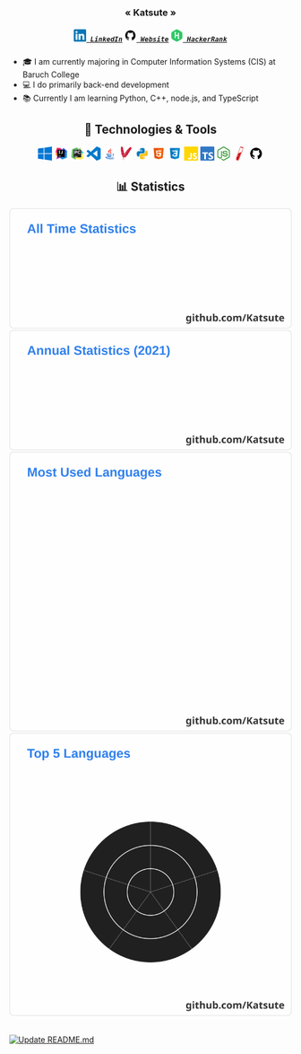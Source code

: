 
<h3 align="center">« Katsute »</h2>

<h5 align="center">
    <code><a href="https://www.linkedin.com/in/keith-chiu" title="LinkedIn Profile"><img width="22" src="https://github.com/Katsute/Katsute/blob/main/icons/linkedin.svg"> LinkedIn</a></code>
    <code><a href="https://katsute.kttdevelopment.com/" title="Website"><img width="22" src="https://github.com/Katsute/Katsute/blob/main/icons/github.svg"> Website</a></code>
    <code><a href="https://www.hackerrank.com/Katsute" title="HackerRank"><img width="22" src="https://github.com/Katsute/Katsute/blob/main/icons/hackerrank.svg"> HackerRank</a></code>
</h5>

- 🎓 I am currently majoring in Computer Information Systems (CIS) at Baruch College
- 💻 I do primarily back-end development
- 📚 Currently I am learning Python, C++, node.js, and TypeScript

<h2 align="center">🔧 Technologies & Tools</h2>

<p align="center">
    <code><img title="Windows" height="25" src="https://github.com/Katsute/Katsute/blob/main/icons/windows.svg"></code>
    <code><img title="IntelliJ IDEA" height="25" src="https://github.com/Katsute/Katsute/blob/main/icons/intellijidea.svg"></code>
    <code><img title="PyCharm" height="25" src="https://github.com/Katsute/Katsute/blob/main/icons/pycharm.svg"></code>
    <code><img title="Visual Studio Code" height="25" src="https://github.com/Katsute/Katsute/blob/main/icons/visualstudiocode.svg"></code>
    <code><img title="Java" height="25" src="https://github.com/Katsute/Katsute/blob/main/icons/java.svg"></code>
    <code><img title="Maven" height="25" src="https://github.com/Katsute/Katsute/blob/main/icons/apachemaven.svg"></code>
    <code><img title="Python" height="25" src="https://github.com/Katsute/Katsute/blob/main/icons/python.svg"></code>
    <code><img title="HTML" height="25" src="https://github.com/Katsute/Katsute/blob/main/icons/html5.svg"></code>
    <code><img title="CSS" height="25" src="https://github.com/Katsute/Katsute/blob/main/icons/css3.svg"></code>
    <code><img title="JavaScript" height="25" src="https://github.com/Katsute/Katsute/blob/main/icons/javascript.svg"></code>
    <code><img title="TypeScript" height="25" src="https://github.com/Katsute/Katsute/blob/main/icons/typescript.svg"></code>
    <code><img title="Node.js" height="25" src="https://github.com/Katsute/Katsute/blob/main/icons/nodejs.svg"></code>
    <code><img title="Jekyll" height="25" src="https://github.com/Katsute/Katsute/blob/main/icons/jekyll.svg"></code>
    <code><img title="GitHub" height="25" src="https://github.com/Katsute/Katsute/blob/main/icons/github.svg"></code>
</p>

<h2 align="center">📊 Statistics</h2>

<div align="center">
    <a href="https://github.com/Katsute/">
        <img src="https://github.com/Katsute/Katsute/blob/main/generated/statistics.svg">
    </a>
    <a href="https://github.com/Katsute/">
        <img src="https://github.com/Katsute/Katsute/blob/main/generated/statistics_annual.svg">
    </a>
    <a href="https://github.com/Katsute/">
        <img src="https://github.com/Katsute/Katsute/blob/main/generated/languages.svg">
    </a>
    <a href="https://github.com/Katsute/">
        <img src="https://github.com/Katsute/Katsute/blob/main/generated/languages_coverage.svg">
    </a>
</div>
<br>

[![Update README.md](https://github.com/Katsute/Katsute/workflows/Update%20README.md/badge.svg)](https://github.com/Katsute/Katsute/actions/workflows/update_readme.yml)
